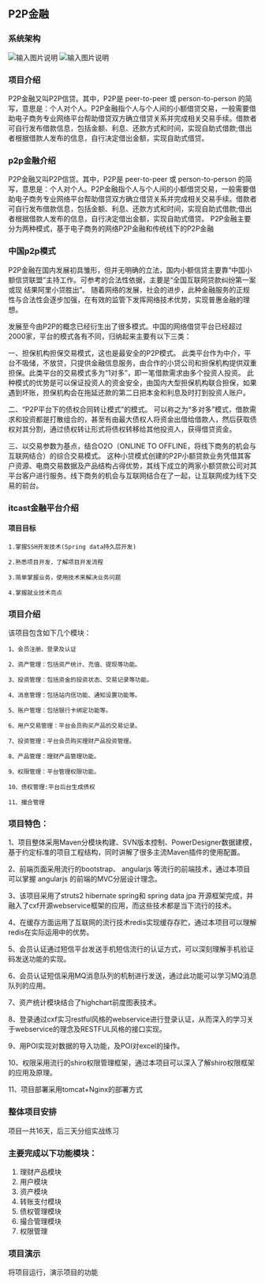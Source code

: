 ## P2P金融
### 系统架构

![输入图片说明](https://images.gitee.com/uploads/images/2020/0710/163437_f8043ea5_800553.png "屏幕截图.png")
![输入图片说明](https://images.gitee.com/uploads/images/2020/0710/163449_d656be72_800553.png "屏幕截图.png")

### 项目介绍
P2P金融又叫P2P信贷。其中，P2P是 peer-to-peer 或 person-to-person 的简写，意思是：个人对个人。P2P金融指个人与个人间的小额借贷交易，一般需要借助电子商务专业网络平台帮助借贷双方确立借贷关系并完成相关交易手续。借款者可自行发布借款信息，包括金额、利息、还款方式和时间，实现自助式借款;借出者根据借款人发布的信息，自行决定借出金额，实现自助式借贷。

### p2p金融介绍
P2P金融又叫P2P信贷。其中，P2P是 peer-to-peer 或 person-to-person 的简写，意思是：个人对个人。P2P金融指个人与个人间的小额借贷交易，一般需要借助电子商务专业网络平台帮助借贷双方确立借贷关系并完成相关交易手续。借款者可自行发布借款信息，包括金额、利息、还款方式和时间，实现自助式借款;借出者根据借款人发布的信息，自行决定借出金额，实现自助式借贷。
P2P金融主要分为两种模式，基于电子商务的网络P2P金融和传统线下的P2P金融

### 中国p2p模式
P2P金融在国内发展初具雏形，但并无明确的立法，国内小额信贷主要靠“中国小额信贷联盟”主持工作。可参考的合法性依据，主要是“全国互联网贷款纠纷第一案或现 结果阿里小贷胜出”。 随着网络的发展，社会的进步，此种金融服务的正规性与合法性会逐步加强，在有效的监管下发挥网络技术优势，实现普惠金融的理想。

发展至今由P2P的概念已经衍生出了很多模式。中国的网络借贷平台已经超过2000家，平台的模式各有不同，归纳起来主要有以下三类：

一、担保机构担保交易模式，这也是最安全的P2P模式。
此类平台作为中介，平台不吸储，不放贷，只提供金融信息服务，由合作的小贷公司和担保机构提供双重担保。此类平台的交易模式多为“1对多”，即一笔借款需求由多个投资人投资。
此种模式的优势是可以保证投资人的资金安全，由国内大型担保机构联合担保，如果遇到坏账，担保机构会在拖延还款的第二日把本金和利息及时打到投资人账户。

二、“P2P平台下的债权合同转让模式”的模式。
可以称之为“多对多”模式，借款需求和投资都是打散组合的，甚至有由最大债权人将资金出借给借款人，然后获取债权对其分割，通过债权转让形式将债权转移给其他投资人，获得借贷资金。

三、以交易参数为基点，结合O2O（ONLINE TO OFFLINE，将线下商务的机会与互联网结合）的综合交易模式。
这种小贷模式创建的P2P小额贷款业务凭借其客户资源、电商交易数据及产品结构占得优势，其线下成立的两家小额贷款公司对其平台客户进行服务。线下商务的机会与互联网结合在了一起，让互联网成为线下交易的前台。


### itcast金融平台介绍
#### 项目目标
	1.掌握SSH开发技术(Spring data持久层开发)

	2.熟悉项目开发，了解项目开发流程

	3.简单掌握业务，使用技术来解决业务问题

	4.掌握就业技术亮点	

### 项目介绍

该项目包含如下几个模块：

	1、会员注册、登录及认证	

	2、资产管理：包括资产统计、充值、提现等功能。

	3、投资管理：包括资金的投资状态、交易记录等功能。

	4、消息管理：包括站内信功能、通知设置功能等。

	5、账户管理：包括银行卡绑定功能等。

	6、用户交易管理：平台会员购买产品的交易记录。

	7、投资管理：平台会员购买理财产品投资管理。

	8、产品管理：理财产品管理功能。

	9、权限管理：平台管理权限功能。

	10、债权管理:平台后台生成债权

	11、撮合管理
	
### 项目特色： 
1、项目整体采用Maven分模块构建、SVN版本控制、PowerDesigner数据建模，基于约定标准的项目工程结构，同时讲解了很多主流Maven插件的使用配置。

2、前端页面采用流行的bootstrap、 angularjs 等流行的前端技术，通过本项目可以掌握 angularjs 的前端的MVC分层设计理念。

3、该项目采用了struts2 hibernate spring和 spring data jpa 开源框架完成，并融入了cxf开源webservice框架的应用，而这些技术都是当下流行的技术。

4、在缓存方面运用了互联网的流行技术redis实现缓存存贮，通过本项目可以理解redis在实际运用中的优势。

5、会员认证通过短信平台发送手机短信流行的认证方式，可以深刻理解手机验证码发送功能的实现。

6、会员认证短信采用MQ消息队列的机制进行发送，通过此功能可以学习MQ消息队列的应用。

7、资产统计模块结合了highchart前度图表技术。

8、登录通过cxf实习restful风格的webservice进行登录认证，从而深入的学习关于webservice的理念及RESTFUL风格的接口实现。

9、用POI实现对数据的导入功能，及POI对excel的操作。

10、权限采用流行的shiro权限管理框架，通过本项目可以深入了解shiro权限框架的应用及原理。

11、项目部署采用tomcat+Nginx的部署方式
	
### 整体项目安排
项目一共16天，后三天分组实战练习
	
### 主要完成以下功能模块：
1.	理财产品模块
2.	用户模块
3.	资产模块
4.	转账支付模块
5.	债权管理模块
6.	撮合管理模块
7.	权限管理

### 项目演示

将项目运行，演示项目的功能 